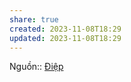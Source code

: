 ```yaml
---
share: true
created: 2023-11-08T18:29
updated: 2023-11-08T18:29
---
```


Nguồn:: [Điệp](%C4%90i%E1%BB%87p.md)